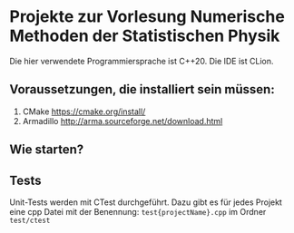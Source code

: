# Projekte zur Vorlesung Numerische Methoden der Statistischen Physik
Die hier verwendete Programmiersprache ist C++20. Die IDE ist CLion.

## Voraussetzungen, die installiert sein müssen:
1. CMake https://cmake.org/install/
2. Armadillo http://arma.sourceforge.net/download.html


## Wie starten?

## Tests
Unit-Tests werden mit CTest durchgeführt.
Dazu gibt es für jedes Projekt eine cpp Datei mit der Benennung: `test{projectName}.cpp` im Ordner `test/ctest`



